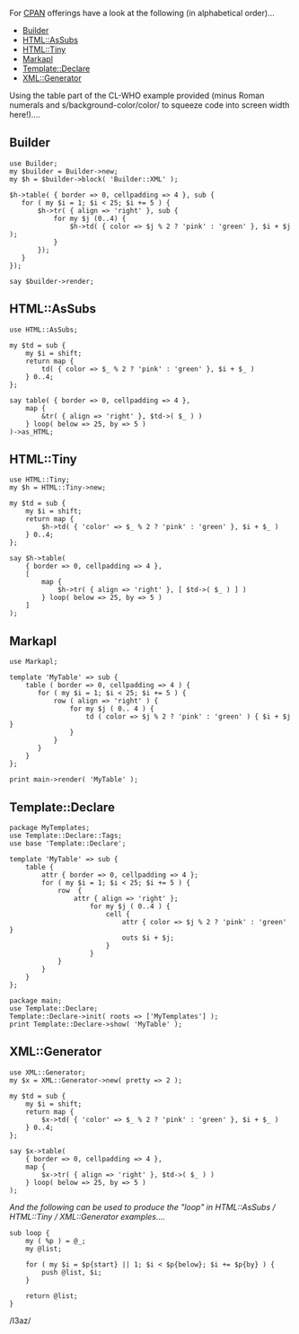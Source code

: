 For [CPAN](http://search.cpan.org) offerings have a look at the following (in
alphabetical order)...

* [Builder](http://search.cpan.org/dist/Builder/)
* [HTML::AsSubs](http://search.cpan.org/dist/HTML-Tree/lib/HTML/AsSubs.pm)
* [HTML::Tiny](http://search.cpan.org/dist/HTML-Tiny/)
* [Markapl](http://search.cpan.org/dist/Markapl/)
* [Template::Declare](http://search.cpan.org/dist/Template-Declare/)
* [XML::Generator](http://search.cpan.org/dist/XML-Generator/)

Using the table part of the CL-WHO example provided (minus Roman numerals and
s/background-color/color/ to squeeze code into screen width here!)....


Builder
-------

    use Builder;
    my $builder = Builder->new;
    my $h = $builder->block( 'Builder::XML' );

    $h->table( { border => 0, cellpadding => 4 }, sub {
       for ( my $i = 1; $i < 25; $i += 5 ) {
           $h->tr( { align => 'right' }, sub {
               for my $j (0..4) {
                   $h->td( { color => $j % 2 ? 'pink' : 'green' }, $i + $j );
               }
           });
       }
    });

    say $builder->render;


HTML::AsSubs
------------

    use HTML::AsSubs;

    my $td = sub {
        my $i = shift;
        return map {
            td( { color => $_ % 2 ? 'pink' : 'green' }, $i + $_ )
        } 0..4;
    };

    say table( { border => 0, cellpadding => 4 },
        map {
            &tr( { align => 'right' }, $td->( $_ ) )
        } loop( below => 25, by => 5 )
    )->as_HTML;



HTML::Tiny
----------

    use HTML::Tiny;
    my $h = HTML::Tiny->new;

    my $td = sub {
        my $i = shift;
        return map {
            $h->td( { 'color' => $_ % 2 ? 'pink' : 'green' }, $i + $_ )
        } 0..4;
    };

    say $h->table(
        { border => 0, cellpadding => 4 },
        [
            map {
                $h->tr( { align => 'right' }, [ $td->( $_ ) ] )
            } loop( below => 25, by => 5 )
        ]
    );


Markapl
-------

    use Markapl;

    template 'MyTable' => sub {
        table ( border => 0, cellpadding => 4 ) {
           for ( my $i = 1; $i < 25; $i += 5 ) {
               row ( align => 'right' ) {
                   for my $j ( 0.. 4 ) {
                       td ( color => $j % 2 ? 'pink' : 'green' ) { $i + $j }
                   }
               }
           }
        }
    };

    print main->render( 'MyTable' );



Template::Declare
-----------------

    package MyTemplates;
    use Template::Declare::Tags;
    use base 'Template::Declare';

    template 'MyTable' => sub {
        table {
            attr { border => 0, cellpadding => 4 };
            for ( my $i = 1; $i < 25; $i += 5 ) {
                row  {
                    attr { align => 'right' };
                        for my $j ( 0..4 ) {
                            cell {
                                attr { color => $j % 2 ? 'pink' : 'green' }
                                outs $i + $j;
                            }
                        }
                }
            }
        }
    };

    package main;
    use Template::Declare;
    Template::Declare->init( roots => ['MyTemplates'] );
    print Template::Declare->show( 'MyTable' );


XML::Generator
--------------

    use XML::Generator;
    my $x = XML::Generator->new( pretty => 2 );

    my $td = sub {
        my $i = shift;
        return map {
            $x->td( { 'color' => $_ % 2 ? 'pink' : 'green' }, $i + $_ )
        } 0..4;
    };

    say $x->table(
        { border => 0, cellpadding => 4 },
        map {
            $x->tr( { align => 'right' }, $td->( $_ ) )
        } loop( below => 25, by => 5 )
    );




*And the following can be used to produce the "loop" in HTML::AsSubs /
HTML::Tiny / XML::Generator examples....*

    sub loop {
        my ( %p ) = @_;
        my @list;

        for ( my $i = $p{start} || 1; $i < $p{below}; $i += $p{by} ) {
            push @list, $i;
        }

        return @list;
    }


/I3az/
